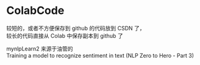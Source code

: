 # ColabCode
较短的，或者不方便保存到 github 的代码放到 CSDN 了，    
较长的代码直接从 Colab 中保存副本到 github 了

mynlpLearn2 来源于油管的   
Training a model to recognize sentiment in text (NLP Zero to Hero - Part 3) 
